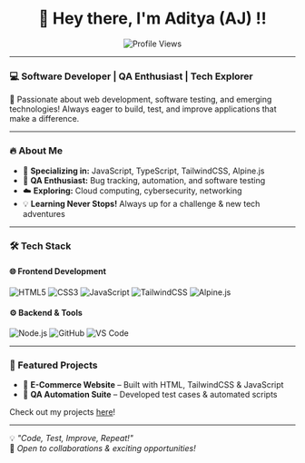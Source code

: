 <h1 align="center">👋 Hey there, I'm Aditya (AJ) !!</h1> 


<p align="center">
  <img src="https://komarev.com/ghpvc/?username=AJ-Adi&color=blue" alt="Profile Views"/>
</p>

---

### 💻 Software Developer | QA Enthusiast | Tech Explorer  

🚀 Passionate about web development, software testing, and emerging technologies! Always eager to build, test, and improve applications that make a difference.  

---

### 🔥 About Me  
- 🎯 **Specializing in:** JavaScript, TypeScript, TailwindCSS, Alpine.js  
- 🔎 **QA Enthusiast:** Bug tracking, automation, and software testing  
- ☁️ **Exploring:** Cloud computing, cybersecurity, networking  
- 💡 **Learning Never Stops!** Always up for a challenge & new tech adventures  

---

### 🛠️ Tech Stack  

#### 🌐 Frontend Development  
![HTML5](https://img.shields.io/badge/HTML5-E34F26?style=for-the-badge&logo=html5&logoColor=white)  ![CSS3](https://img.shields.io/badge/CSS3-1572B6?style=for-the-badge&logo=css3&logoColor=white)  ![JavaScript](https://img.shields.io/badge/JavaScript-F7DF1E?style=for-the-badge&logo=javascript&logoColor=black)  ![TailwindCSS](https://img.shields.io/badge/TailwindCSS-38B2AC?style=for-the-badge&logo=tailwind-css&logoColor=white)  ![Alpine.js](https://img.shields.io/badge/Alpine.js-8BC34A?style=for-the-badge&logo=alpine.js&logoColor=white)  

#### ⚙️ Backend & Tools  
![Node.js](https://img.shields.io/badge/Node.js-339933?style=for-the-badge&logo=nodedotjs&logoColor=white)  ![GitHub](https://img.shields.io/badge/GitHub-181717?style=for-the-badge&logo=github&logoColor=white)  ![VS Code](https://img.shields.io/badge/VSCode-007ACC?style=for-the-badge&logo=visualstudiocode&logoColor=white)  

---

### 📌 Featured Projects  
- 🔹 **E-Commerce Website** – Built with HTML, TailwindCSS & JavaScript  
- 🔹 **QA Automation Suite** – Developed test cases & automated scripts    

Check out my projects [here](https://github.com/AJ-Adi?tab=repositories)!  

---

💡 _"Code, Test, Improve, Repeat!"_  
🚀 _Open to collaborations & exciting opportunities!_
